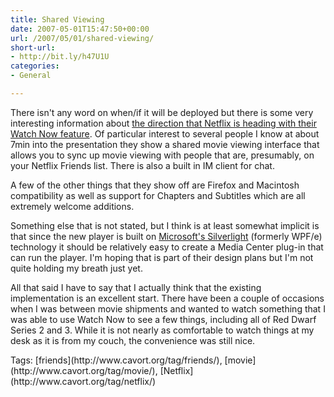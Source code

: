 ```yaml
---
title: Shared Viewing
date: 2007-05-01T15:47:50+00:00
url: /2007/05/01/shared-viewing/
short-url:
- http://bit.ly/h47U1U
categories:
- General

---
```

<div class='microid-mailto+http:sha1:b9cc5e04a13ff71846d62257dfcd1bc3c245b148'>

There isn't any word on when/if it will be deployed but there is some very interesting information about [the direction that Netflix is heading with their Watch Now feature](http://www.hackingnetflix.com/2007/05/netflix_demos_s.html). Of particular interest to several people I know at about 7min into the presentation they show a shared movie viewing interface that allows you to sync up movie viewing with people that are, presumably, on your Netflix Friends list. There is also a built in IM client for chat.

A few of the other things that they show off are Firefox and Macintosh compatibility as well as support for Chapters and Subtitles which are all extremely welcome additions.

Something else that is not stated, but I think is at least somewhat implicit is that since the new player is built on [Microsoft's Silverlight](http://www.microsoft.com/silverlight) (formerly WPF/e) technology it should be relatively easy to create a Media Center plug-in that can run the player. I'm hoping that is part of their design plans but I'm not quite holding my breath just yet.

All that said I have to say that I actually think that the existing implementation is an excellent start. There have been a couple of occasions when I was between movie shipments and wanted to watch something that I was able to use Watch Now to see a few things, including all of Red Dwarf Series 2 and 3. While it is not nearly as comfortable to watch things at my desk as it is from my couch, the convenience was still nice.

</div>

<div class="st-post-tags">
Tags: [friends](http://www.cavort.org/tag/friends/), [movie](http://www.cavort.org/tag/movie/), [Netflix](http://www.cavort.org/tag/netflix/)<br />
</div>